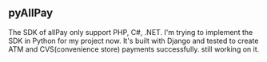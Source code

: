 ## pyAllPay ##
The SDK of allPay only support PHP, C#, .NET.
I'm trying to implement the SDK in Python for my project now.
It's built with Django and tested to create ATM and CVS(convenience store) payments successfully.
still working on it.
